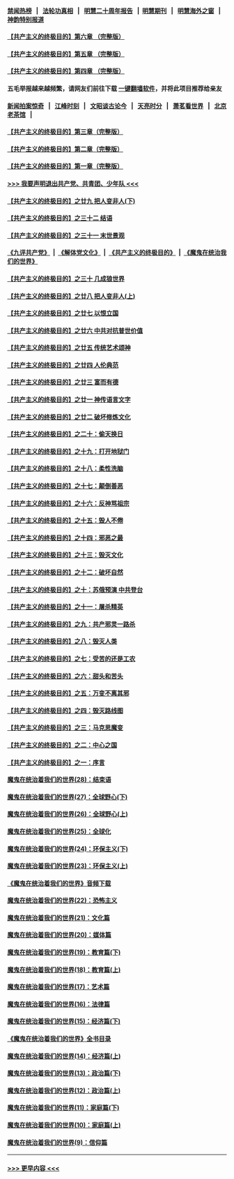 #### [禁闻热榜](热点新闻.md?=0)  &nbsp;&nbsp;|&nbsp;&nbsp; [法轮功真相](https://github.com/gfw-breaker/truth/blob/master/README.md?=0) &nbsp;&nbsp;|&nbsp;&nbsp; [明慧二十周年报告](https://github.com/gfw-breaker/mh-reports/blob/master/README.md?=0) &nbsp;&nbsp;|&nbsp;&nbsp;[明慧期刊](https://github.com/gfw-breaker/mh-qikan) &nbsp;&nbsp;|&nbsp;&nbsp; [明慧海外之窗](https://github.com/gfw-breaker/mh-news/blob/master/README.md?=0) &nbsp;&nbsp;|&nbsp;&nbsp; [神韵特别报道](https://github.com/gfw-breaker/mh-news/blob/master/shenyun.md?=0)
#### [【共产主义的终极目的】第六章 （完整版）](../pages/nsc422/n11428913.md?t=03180831) 
#### [【共产主义的终极目的】第五章 （完整版）](../pages/nsc422/n11428912.md?t=03180831) 
#### [【共产主义的终极目的】第四章 （完整版）](../pages/nsc422/n11428907.md?t=03180831) 
#### 五毛举报越来越频繁，请网友们前往下载 [一键翻墙软件](https://github.com/gfw-breaker/ssr-accounts)，并将此项目推荐给亲友
#### [新闻拍案惊奇](https://github.com/gfw-breaker/banned-news/blob/master/pages/link4.md) &nbsp;&nbsp;|&nbsp;&nbsp; [江峰时刻](https://github.com/gfw-breaker/banned-news/blob/master/pages/link4.md) &nbsp;&nbsp;|&nbsp;&nbsp; [文昭谈古论今](https://github.com/gfw-breaker/banned-news/blob/master/pages/link4.md) &nbsp;&nbsp;|&nbsp;&nbsp; [天亮时分](https://github.com/gfw-breaker/banned-news/blob/master/pages/link4.md) &nbsp;&nbsp;|&nbsp;&nbsp; [萧茗看世界](https://github.com/gfw-breaker/banned-news/blob/master/pages/link4.md) &nbsp;&nbsp;|&nbsp;&nbsp; [北京老茶馆](https://github.com/gfw-breaker/banned-news/blob/master/pages/link4.md) &nbsp;&nbsp;|&nbsp;&nbsp; 
#### [【共产主义的终极目的】第三章（完整版）](../pages/nsc422/n11428848.md?t=03180831) 
#### [【共产主义的终极目的】第二章（完整版）](../pages/nsc422/n11428831.md?t=03180831) 
#### [【共产主义的终极目的】第一章（完整版）](../pages/nsc422/n11417651.md?t=03180831) 
#### [>>> 我要声明退出共产党、共青团、少年队 <<<](https://github.com/begood0513/goodnews/blob/master/quit/letter.md) 
#### [【共产主义的终极目的】之廿九 把人变非人(下)](../pages/nsc422/n11344140.md?t=03180831) 
#### [【共产主义的终极目的】之三十二 结语](../pages/nsc422/n11360535.md?t=03180831) 
#### [【共产主义的终极目的】之三十一 末世景观](../pages/nsc422/n11351129.md?t=03180831) 
#### [《九评共产党》](https://github.com/begood0513/9ping.md/blob/master/README.md) &nbsp;|&nbsp; [《解体党文化》](../../../../jtdwh.md/blob/master/README.md)  &nbsp;|&nbsp; [《共产主义的终极目的》](../../../../gczydzjmd.md/blob/master/README.md) &nbsp;|&nbsp; [《魔鬼在统治我们的世界》](../../../../mgztzwmdsj.md/blob/master/README.md) 
#### [【共产主义的终极目的】之三十 几成狼世界](../pages/nsc422/n11348280.md?t=03180831) 
#### [【共产主义的终极目的】之廿八 把人变非人(上)](../pages/nsc422/n11340492.md?t=03180831) 
#### [【共产主义的终极目的】之廿七 以恨立国](../pages/nsc422/n11336944.md?t=03180831) 
#### [【共产主义的终极目的】之廿六 中共对抗普世价值](../pages/nsc422/n11324785.md?t=03180831) 
#### [【共产主义的终极目的】之廿五 传统艺术颂神](../pages/nsc422/n11296396.md?t=03180831) 
#### [【共产主义的终极目的】之廿四 人伦典范](../pages/nsc422/n11296397.md?t=03180831) 
#### [【共产主义的终极目的】之廿三 富而有德](../pages/nsc422/n11283598.md?t=03180831) 
#### [【共产主义的终极目的】之廿一 神传语言文字](../pages/nsc422/n11263265.md?t=03180831) 
#### [【共产主义的终极目的】之廿二 破坏修炼文化](../pages/nsc422/n11245728.md?t=03180831) 
#### [【共产主义的终极目的】之二十：偷天换日](../pages/nsc422/n11238846.md?t=03180831) 
#### [【共产主义的终极目的】之十九：打开地狱门](../pages/nsc422/n11206376.md?t=03180831) 
#### [【共产主义的终极目的】之十八：柔性洗脑](../pages/nsc422/n11199994.md?t=03180831) 
#### [【共产主义的终极目的】之十七：颠倒善恶](../pages/nsc422/n11179782.md?t=03180831) 
#### [【共产主义的终极目的】之十六：反神骂祖宗](../pages/nsc422/n11166798.md?t=03180831) 
#### [【共产主义的终极目的】之十五：毁人不倦](../pages/nsc422/n11166792.md?t=03180831) 
#### [【共产主义的终极目的】之十四：邪恶之最](../pages/nsc422/n11150249.md?t=03180831) 
#### [【共产主义的终极目的】之十三：毁灭文化](../pages/nsc422/n11135227.md?t=03180831) 
#### [【共产主义的终极目的】之十二：破坏自然](../pages/nsc422/n11135214.md?t=03180831) 
#### [【共产主义的终极目的】之十：苏俄预演 中共登台](../pages/nsc422/n11118424.md?t=03180831) 
#### [【共产主义的终极目的】之十一：屠杀精英](../pages/nsc422/n11118442.md?t=03180831) 
#### [【共产主义的终极目的】之九：共产邪灵一路杀](../pages/nsc422/n11114139.md?t=03180831) 
#### [【共产主义的终极目的】之八：毁灭人类](../pages/nsc422/n11108503.md?t=03180831) 
#### [【共产主义的终极目的】之七：受苦的还是工农](../pages/nsc422/n11101809.md?t=03180831) 
#### [【共产主义的终极目的】之六：甜头和苦头](../pages/nsc422/n11096971.md?t=03180831) 
#### [【共产主义的终极目的】之五：万变不离其邪](../pages/nsc422/n11091285.md?t=03180831) 
#### [【共产主义的终极目的】之四：毁灭路线图](../pages/nsc422/n11086284.md?t=03180831) 
#### [【共产主义的终极目的】之三：马克思魔变](../pages/nsc422/n11061941.md?t=03180831) 
#### [【共产主义的终极目的】之二：中心之国](../pages/nsc422/n11047728.md?t=03180831) 
#### [【共产主义的终极目的】之一：序言](../pages/nsc422/n11086077.md?t=03180831) 
#### [魔鬼在统治着我们的世界(28)：结束语](../pages/nsc422/n10936246.md?t=03180831) 
#### [魔鬼在统治着我们的世界(27)：全球野心(下)](../pages/nsc422/n10928319.md?t=03180831) 
#### [魔鬼在统治着我们的世界(26)：全球野心(上)](../pages/nsc422/n10900318.md?t=03180831) 
#### [魔鬼在统治着我们的世界(25)：全球化](../pages/nsc422/n10788205.md?t=03180831) 
#### [魔鬼在统治着我们的世界(24)：环保主义(下)](../pages/nsc422/n10695307.md?t=03180831) 
#### [魔鬼在统治着我们的世界(23)：环保主义(上)](../pages/nsc422/n10688613.md?t=03180831) 
#### [《魔鬼在统治着我们的世界》音频下载](../pages/nsc422/n10635553.md?t=03180831) 
#### [魔鬼在统治着我们的世界(22)：恐怖主义](../pages/nsc422/n10614727.md?t=03180831) 
#### [魔鬼在统治着我们的世界(21)：文化篇](../pages/nsc422/n10597706.md?t=03180831) 
#### [魔鬼在统治着我们的世界(20)：媒体篇](../pages/nsc422/n10586579.md?t=03180831) 
#### [魔鬼在统治着我们的世界(19)：教育篇(下)](../pages/nsc422/n10564808.md?t=03180831) 
#### [魔鬼在统治着我们的世界(18)：教育篇(上)](../pages/nsc422/n10526970.md?t=03180831) 
#### [魔鬼在统治着我们的世界(17)：艺术篇](../pages/nsc422/n10499093.md?t=03180831) 
#### [魔鬼在统治着我们的世界(16)：法律篇](../pages/nsc422/n10485969.md?t=03180831) 
#### [魔鬼在统治着我们的世界(15)：经济篇(下)](../pages/nsc422/n10469975.md?t=03180831) 
#### [《魔鬼在统治着我们的世界》全书目录](../pages/nsc422/n10464261.md?t=03180831) 
#### [魔鬼在统治着我们的世界(14)：经济篇(上)](../pages/nsc422/n10457370.md?t=03180831) 
#### [魔鬼在统治着我们的世界(13)：政治篇(下)](../pages/nsc422/n10448270.md?t=03180831) 
#### [魔鬼在统治着我们的世界(12)：政治篇(上)](../pages/nsc422/n10444576.md?t=03180831) 
#### [魔鬼在统治着我们的世界(11)：家庭篇(下)](../pages/nsc422/n10440961.md?t=03180831) 
#### [魔鬼在统治着我们的世界(10)：家庭篇(上)](../pages/nsc422/n10435448.md?t=03180831) 
#### [魔鬼在统治着我们的世界(9)：信仰篇](../pages/nsc422/n10432159.md?t=03180831) 

----
#### [ >>> 更早内容 <<< ](../indexes/nsc422-earlier.md)
